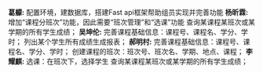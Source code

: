  **葛艨:** 
配置环境，建数据库，搭建Fast api框架帮助组员实现并完善功能
 **杨昕霖:** 
增加“课程分班次”功能，因此需要“班次管理”和“选课”功能
查询某课程某班次或某学期的所有学生成绩；
 **吴坤伦:** 
完善课程基础信息：课程号、课程名、学分、学时；
列出某个学生所有成绩生成报表；
 **郝明村:** 
完善课程基础信息：课程号、课程名、学分、学时；
创建课程的班次：班次号、班次名、学期、地点、课程；
 **李耀麒:** 
选课：在班次下，选择学生
查询某课程某班次或某学期的所有学生成绩；
